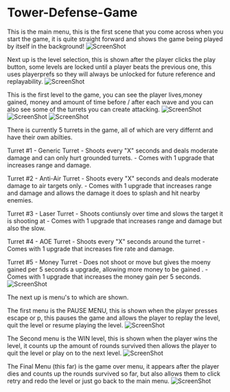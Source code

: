# Tower-Defense-Game
This is the main menu, this is the first scene that you come across when you start the game, it is quite straight forward and shows the game being played by itself in the background!
![ScreenShot](https://i.gyazo.com/5654955b4f04370ad34cf5ec7aa0a4ba.png)

Next up is the level selection, this is shown after the player clicks the play button, some levels are locked until a player beats the previous one, this uses playerprefs so they will always be unlocked for future reference and replayability.
![ScreenShot](https://i.gyazo.com/63cd13edc6d003a33fd7d2a9dfc1eb5c.png)

This is the first level to the game, you can see the player lives,money gained, money and amount of time before / after each wave and you can also see some of the turrets you can create attacking.
![ScreenShot](https://i.gyazo.com/b007f921c7e89beaae433fc9fcfacf07.png)
![ScreenShot](https://i.gyazo.com/a59c0809efbc419c9331ba46d3fe3ec7.png)
![ScreenShot](https://i.gyazo.com/1927a1f26ef0c4ba6fb65b72748d8a71.png)

There is currently 5 turrets in the game, all of which are very differnt and have their own abilties.

Turret #1 - Generic Turret - Shoots every "X" seconds and deals moderate damage and can only hurt grounded turrets. - Comes with 1 upgrade that increases range and damage.

Turret #2 - Anti-Air Turret - Shoots every "X" seconds and deals moderate damage to air targets only. - Comes with 1 upgrade that increases range and damage and allows the damage it does to splash and hit nearby enemies.

Turret #3 - Laser Turret - Shoots contiunsly over time and slows the target it is shooting at - Comes with 1 upgrade that increases range and damage but also the slow.

Turret #4 - AOE Turret - Shoots every "X" seconds around the turret - Comes with 1 upgrade that increases fire rate and damage.

Turret #5 - Money Turret - Does not shoot or move but gives the moeny gained per 5 seconds a upgrade, allowing more money to be gained . - Comes with 1 upgrade that increases the money gain per 5 seconds.
![ScreenShot](https://i.gyazo.com/ef25c3f125a7a00d2c72b93d3a6f8440.png)




The next up is menu's to which are shown.

The first menu is the PAUSE MENU, this is shown when the player presses escape or p, this pauses the game and allows the player to replay the level, quit the level or resume playing the level.
![ScreenShot](https://i.gyazo.com/a2c024666490710e090a45d52f19fecd.png)

The Second menu is the WIN level, this is shown when the player wins the level, it counts up the amount of rounds survived then allows the player to quit the level or play on to the next level.
![ScreenShot](https://i.gyazo.com/d915bd59c9c66625b8ba20a0c6e1117f.png)

The Final Menu (this far) is the game over menu, it appears after the player dies and counts up the rounds survived so far, but also allows them to click retry and redo the level or just go back to the main menu.
![ScreenShot](https://i.gyazo.com/accb7108102616985ebe9a111e3cc423.png)
